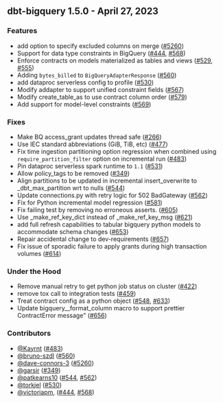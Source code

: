 ## dbt-bigquery 1.5.0 - April 27, 2023

### Features

- add option to specify excluded columns on merge ([#5260](https://github.com/dbt-labs/dbt-bigquery/issues/5260))
- Support for data type constraints in BigQuery ([#444](https://github.com/dbt-labs/dbt-bigquery/issues/444), [#568](https://github.com/dbt-labs/dbt-bigquery/issues/568))
- Enforce contracts on models materialized as tables and views ([#529](https://github.com/dbt-labs/dbt-bigquery/issues/529), [#555](https://github.com/dbt-labs/dbt-bigquery/issues/555))
- Adding `bytes_billed` to `BigQueryAdapterResponse`  ([#560](https://github.com/dbt-labs/dbt-bigquery/issues/560))
- add dataproc serverless config to profile ([#530](https://github.com/dbt-labs/dbt-bigquery/issues/530))
- Modify addapter to support unified constraint fields ([#567](https://github.com/dbt-labs/dbt-bigquery/issues/567))
- Modify create_table_as to use contract column order ([#579](https://github.com/dbt-labs/dbt-bigquery/issues/579))
- Add support for model-level constraints ([#569](https://github.com/dbt-labs/dbt-bigquery/issues/569))

### Fixes

- Make BQ access_grant updates thread safe ([#266](https://github.com/dbt-labs/dbt-bigquery/issues/266))
- Use IEC standard abbreviations (GiB, TiB, etc) ([#477](https://github.com/dbt-labs/dbt-bigquery/issues/477))
- Fix time ingestion partitioning option regression when combined using `require_partition_filter` option on incremental run ([#483](https://github.com/dbt-labs/dbt-bigquery/issues/483))
- Pin dataproc serverless spark runtime to `1.1` ([#531](https://github.com/dbt-labs/dbt-bigquery/issues/531))
- Allow policy_tags to be removed ([#349](https://github.com/dbt-labs/dbt-bigquery/issues/349))
- Align partitions to be updated in incremental insert_overwrite to _dbt_max_partition wrt to nulls ([#544](https://github.com/dbt-labs/dbt-bigquery/issues/544))
- Update connections.py with retry logic for 502 BadGateway ([#562](https://github.com/dbt-labs/dbt-bigquery/issues/562))
- Fix for Python incremental model regression ([#581](https://github.com/dbt-labs/dbt-bigquery/issues/581))
- Fix failing test by removing no erroneous asserts. ([#605](https://github.com/dbt-labs/dbt-bigquery/issues/605))
- Use _make_ref_key_dict instead of _make_ref_key_msg ([#621](https://github.com/dbt-labs/dbt-bigquery/issues/621))
-  add full refresh capabilities to tabular bigquery python models to accommodate schema changes ([#653](https://github.com/dbt-labs/dbt-bigquery/issues/653))
- Repair accidental change to dev-requirements ([#657](https://github.com/dbt-labs/dbt-bigquery/issues/657))
-  Fix issue of sporadic failure to apply grants during high transaction volumes ([#614](https://github.com/dbt-labs/dbt-bigquery/issues/614))

### Under the Hood

- Remove manual retry to get python job status on cluster ([#422](https://github.com/dbt-labs/dbt-bigquery/issues/422))
- remove tox call to integration tests ([#459](https://github.com/dbt-labs/dbt-bigquery/issues/459))
- Treat contract config as a python object ([#548](https://github.com/dbt-labs/dbt-bigquery/issues/548), [#633](https://github.com/dbt-labs/dbt-bigquery/issues/633))
- Update bigquery__format_column macro to support prettier ContractError message" ([#656](https://github.com/dbt-labs/dbt-bigquery/issues/656))

### Contributors
- [@Kayrnt](https://github.com/Kayrnt) ([#483](https://github.com/dbt-labs/dbt-bigquery/issues/483))
- [@bruno-szdl](https://github.com/bruno-szdl) ([#560](https://github.com/dbt-labs/dbt-bigquery/issues/560))
- [@dave-connors-3](https://github.com/dave-connors-3) ([#5260](https://github.com/dbt-labs/dbt-bigquery/issues/5260))
- [@garsir](https://github.com/garsir) ([#349](https://github.com/dbt-labs/dbt-bigquery/issues/349))
- [@patkearns10](https://github.com/patkearns10) ([#544](https://github.com/dbt-labs/dbt-bigquery/issues/544), [#562](https://github.com/dbt-labs/dbt-bigquery/issues/562))
- [@torkjel](https://github.com/torkjel) ([#530](https://github.com/dbt-labs/dbt-bigquery/issues/530))
- [@victoriapm,](https://github.com/victoriapm,) ([#444](https://github.com/dbt-labs/dbt-bigquery/issues/444), [#568](https://github.com/dbt-labs/dbt-bigquery/issues/568))
